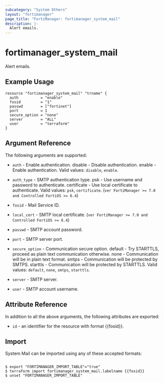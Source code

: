 ```yaml
---
subcategory: "System Others"
layout: "fortimanager"
page_title: "FortiManager: fortimanager_system_mail"
description: |-
  Alert emails.
---
```


# fortimanager_system_mail
Alert emails.

## Example Usage

```hcl
resource "fortimanager_system_mail" "trname" {
  auth          = "enable"
  fosid         = "1"
  passwd        = ["fortinet"]
  port          = 1
  secure_option = "none"
  server        = "ALL"
  user          = "terraform"
}
```

## Argument Reference


The following arguments are supported:


* `auth` - Enable authentication. disable - Disable authentication. enable - Enable authentication. Valid values: `disable`, `enable`.

* `auth_type` - SMTP authentication type. psk - Use username and password to authenticate. certificate - Use local certificate to authenticate. Valid values: `psk`, `certificate`.
 (`ver FortiManager >= 7.0 and Controlled FortiOS >= 6.4`)
* `fosid` - Mail Service ID.
* `local_cert` - SMTP local certificate. (`ver FortiManager >= 7.0 and Controlled FortiOS >= 6.4`)
* `passwd` - SMTP account password.
* `port` - SMTP server port.
* `secure_option` - Communication secure option. default - Try STARTTLS, proceed as plain text communication otherwise. none - Communication will be in plain text format. smtps - Communication will be protected by SMTPS. starttls - Communication will be protected by STARTTLS. Valid values: `default`, `none`, `smtps`, `starttls`.

* `server` - SMTP server.
* `user` - SMTP account username.


## Attribute Reference

In addition to all the above arguments, the following attributes are exported:
* `id` - an identifier for the resource with format {{fosid}}.

## Import

System Mail can be imported using any of these accepted formats:
```

$ export "FORTIMANAGER_IMPORT_TABLE"="true"
$ terraform import fortimanager_system_mail.labelname {{fosid}}
$ unset "FORTIMANAGER_IMPORT_TABLE"
```

